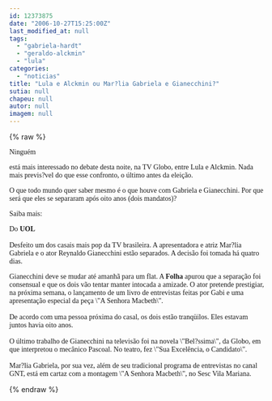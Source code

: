 ```yaml
---
id: 12373875
date: "2006-10-27T15:25:00Z"
last_modified_at: null
tags:
  - "gabriela-hardt"
  - "geraldo-alckmin"
  - "lula"
categories:
  - "noticias"
title: "Lula e Alckmin ou Mar?lia Gabriela e Gianecchini?"
sutia: null
chapeu: null
autor: null
imagem: null
---
```

{% raw %}
<p><P><FONT face=Verdana>Ninguém</p>
<p> está mais interessado no debate desta noite, na TV Globo, entre Lula e Alckmin. Nada mais previs?vel do que esse confronto, o último antes da eleição.</FONT></P></p>
<p><P><FONT face=Verdana>O que todo mundo quer saber mesmo é o que houve com Gabriela e Gianecchini. Por que será que eles se separaram após oito anos (dois mandatos)?</FONT></P></p>
<p><P><FONT face=Verdana>Saiba mais:</FONT></P></p>
<p><P><FONT face=\"Times New Roman\"><FONT face=Verdana>Do<STRONG> UOL</STRONG></FONT><BR><BR><FONT face=Verdana>Desfeito um dos casais mais pop da TV brasileira. A apresentadora e atriz Mar?lia Gabriela e o ator Reynaldo Gianecchini estão separados. A decisão foi tomada há quatro dias.</FONT></P></p>
<p><P><FONT face=Verdana>Gianecchini deve se mudar até amanhã para um flat. A <B>Folha</B> apurou que a separação foi consensual e que os dois vão tentar manter intocada a amizade. O ator pretende prestigiar, na próxima semana, o lançamento de um livro de entrevistas feitas por Gabi e uma apresentação especial da peça \"A Senhora Macbeth\".<BR><BR>De acordo com uma pessoa próxima do casal, os dois estão tranqüilos. Eles estavam juntos havia oito anos.<BR><BR>O último trabalho de Gianecchini na televisão foi na novela \"Bel?ssima\", da Globo, em que interpretou o mecânico Pascoal. No teatro, fez \"Sua Excelência, o Candidato\". <BR><BR>Mar?lia Gabriela, por sua vez, além de seu tradicional programa de entrevistas no canal GNT, está em cartaz com a montagem \"A Senhora Macbeth\", no Sesc Vila Mariana.</FONT></P></FONT> </p>
{% endraw %}